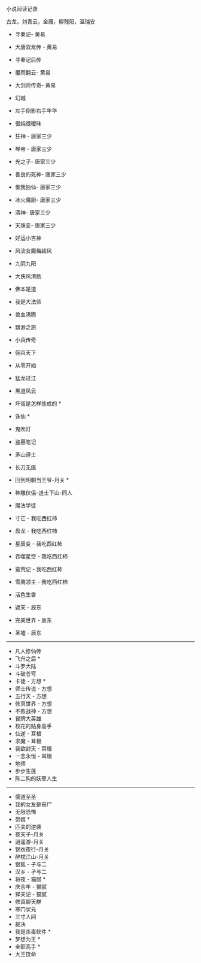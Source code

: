 小说阅读记录

古龙，刘青云，金庸，柳残阳，温瑞安

- 寻秦记- 黄易
- 大唐双龙传 - 黄易
- 寻秦记后传
- 覆雨翻云- 黄易
- 大剑师传奇- 黄易

- 幻城
- 左手倒影右手年华
- 很纯很暧昧
- 狂神 - 唐家三少
- 琴帝 - 唐家三少
- 光之子- 唐家三少
- 善良的死神- 唐家三少
- 惟我独仙- 唐家三少
- 冰火魔厨- 唐家三少
- 酒神- 唐家三少
- 天珠变- 唐家三少
- 好运小吉神
- 风流女魔梅超风
- 九阴九阳
- 大侠风清扬
- 佛本是道
- 我是大法师
- 兽血沸腾
- 飘渺之旅
- 小兵传奇
- 佣兵天下
- 从零开始
- 猛龙过江
- 黑道风云
- 坏蛋是怎样炼成的 *
- 诛仙 *
- 鬼吹灯
- 盗墓笔记
- 茅山道士
- 长刀无痕
- 回到明朝当王爷-月关 *
- 神雕侠侣-道士下山-同人
- 魔法学徒
- 寸芒 - 我吃西红柿
- 盘龙 - 我吃西红柿
- 星辰变 - 我吃西红柿
- 吞噬星空 - 我吃西红柿
- 蛮荒记 - 我吃西红柿
- 雪鹰领主 - 我吃西红柿
- 活色生香
- 遮天 - 辰东
- 完美世界 - 辰东
- 圣墟 - 辰东
---

- 凡人修仙传
- 飞升之后 *
- 斗罗大陆
- 斗破苍穹
- 卡徒 - 方想 *
- 师士传说 - 方想
- 五行天 - 方想
- 修真世界 - 方想
- 不败战神 - 方想
- 冒牌大英雄
- 校花的贴身高手
- 仙逆 - 耳根
- 求魔 - 耳根
- 我欲封天 - 耳根
- 一念永恒 - 耳根
- 地师
- 步步生莲
- 陈二狗的妖孽人生
---

- 儒道至圣
- 我的女友是丧尸
- 无限恐怖
- 赘婿 *
- 匹夫的逆袭
- 夜天子-月关
- 逍遥游-月关
- 锦衣夜行-月关
- 醉枕江山-月关
- 银狐 - 孑与二
- 汉乡 - 孑与二
- 将夜 - 猫腻 *
- 庆余年 - 猫腻
- 择天记 - 猫腻
- 修真聊天群
- 寒门状元
- 三寸人间
- 裁决
- 我是杀毒软件 *
- 梦想为王 *
- 全职高手 *
- 大王饶命